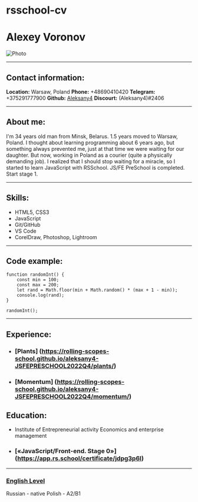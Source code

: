 # rsschool-cv
# Alexey Voronov
![Photo](/rs-school/avatar/1V4A7932.png "Avatar")

***

## Contact information:
**Location:** Warsaw, Poland
**Phone:** +48690410420
**Telegram:** +375291777900
**Github:** [Aleksany4](https://github.com/Aleksany4)
**Discourt:** (Aleksany4)#2406

***

## About me:
I'm 34 years old man from Minsk, Belarus. 
1.5 years moved to Warsaw, Poland. 
I thought about learning programming about 6 years ago, but something always prevented me, just at that time we were waiting for our daughter.
But now, working in Poland as a courier (quite a physically demanding job). I realized that I should stop waiting for a miracle, so I started to learn JavaScript with RSSchool.
JS/FE PreSchool is completed.
Start stage 1.

***

## Skills:

- HTML5, CSS3
- JavaScript 
- Git/GitHub 
- VS Code
- CorelDraw, Photoshop, Lightroom

***

## Code example:

```JS
function randomInt() {
    const min = 100;
    const max = 200;
    let rand = Math.floor(min + Math.random() * (max + 1 - min));
    console.log(rand);
}

randomInt();
```

***

## Experience:
- ### [Plants] (https://rolling-scopes-school.github.io/aleksany4-JSFEPRESCHOOL2022Q4/plants/)
- ### [Momentum] (https://rolling-scopes-school.github.io/aleksany4-JSFEPRESCHOOL2022Q4/momentum/)

## Education: 
- Institute of Entrepreneurial activity 
Economics and enterprise management
- ### [«JavaScript/Front-end. Stage 0»] (https://app.rs.school/certificate/jdpg3p6l)
***

### [English Level](https://www.linkedin.com/posts/alexey-voronov-b2989a218_how-does-your-english-compare-take-this-activity-7002600857808613376-zA-9?utm_source=share&utm_medium=member_desktop)
Russian - native
Polish - A2/B1